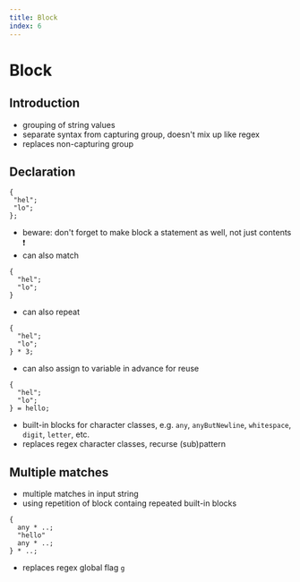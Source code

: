 ```yaml
---
title: Block
index: 6
---
```

# Block



## Introduction

- grouping of string values
- separate syntax from capturing group, doesn't mix up like regex
- replaces non-capturing group
<!-- todo: does this really cover all grouping functionality of regex? -->



## Declaration

```
{
 "hel";
 "lo";
};
```

- beware: don't forget to make block a statement as well, not just contents ❗️
- can also match

```
{
  "hel";
  "lo";
}
```

- can also repeat

```
{
  "hel";
  "lo";
} * 3;
```

- can also assign to variable in advance for reuse

```
{
  "hel";
  "lo";
} = hello;
```

- built-in blocks for character classes, e.g. `any`, `anyButNewline`, `whitespace`, `digit`, `letter`, etc.
- replaces regex character classes, recurse (sub)pattern



## Multiple matches

- multiple matches in input string
- using repetition of block containg repeated built-in blocks

```
{
  any * ..;
  "hello"
  any * ..;
} * ..;
```

- replaces regex global flag `g`
